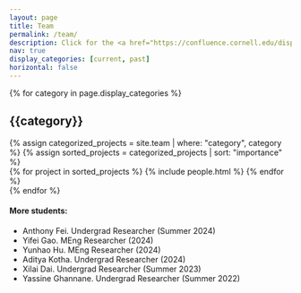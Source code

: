 ```yaml
---
layout: page
title: Team
permalink: /team/
description: Click for the <a href="https://confluence.cornell.edu/display/abdelfattah">internal group wiki</a>.
nav: true
display_categories: [current, past]
horizontal: false
---
```

<div class="projects">
  <!-- Display categorized projects -->
    {% for category in page.display_categories %}
      <h2 class="category">{{category}}</h2>
      {% assign categorized_projects = site.team | where: "category", category %}
      {% assign sorted_projects = categorized_projects | sort: "importance" %}
      <!-- Generate cards for each project -->
      <div class="grid">
        {% for project in sorted_projects %}
          {% include people.html %}
        {% endfor %}
      </div>
    {% endfor %}
</div>

#### More students:
- Anthony Fei. Undergrad Researcher (Summer 2024)
- Yifei Gao. MEng Researcher (2024)
- Yunhao Hu. MEng Researcher (2024)
- Aditya Kotha. Undergrad Researcher (2024)
- Xilai Dai. Undergrad Researcher (Summer 2023)
- Yassine Ghannane. Undergrad Researcher (Summer 2022)

